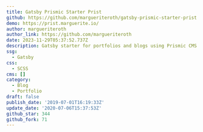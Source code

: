 ```yaml
---
title: Gatsby Prismic Starter Prist
github: https://github.com/margueriteroth/gatsby-prismic-starter-prist
demo: https://prist.marguerite.io/
author: margueriteroth
author_link: https://github.com/margueriteroth
date: 2023-11-29T05:37:52.737Z
description: Gatsby starter for portfolios and blogs using Prismic CMS
ssg:
  - Gatsby
css:
  - SCSS
cms: []
category:
  - Blog
  - Portfolio
draft: false
publish_date: '2019-07-01T16:19:33Z'
update_date: '2020-07-06T15:37:53Z'
github_star: 344
github_fork: 71
---
```

